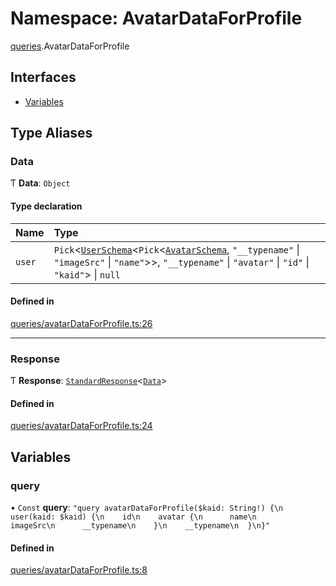 # Namespace: AvatarDataForProfile

[queries](queries.md).AvatarDataForProfile

## Interfaces

- [Variables](../interfaces/queries.AvatarDataForProfile.Variables.md)

## Type Aliases

### Data

Ƭ **Data**: `Object`

#### Type declaration

| Name | Type |
| :------ | :------ |
| `user` | `Pick`\<[`UserSchema`](../interfaces/UserSchema.md)\<`Pick`\<[`AvatarSchema`](../interfaces/AvatarSchema.md), ``"__typename"`` \| ``"imageSrc"`` \| ``"name"``\>\>, ``"__typename"`` \| ``"avatar"`` \| ``"id"`` \| ``"kaid"``\> \| ``null`` |

#### Defined in

[queries/avatarDataForProfile.ts:26](https://github.com/bhavjitChauhan/khan-api/blob/b7f7b44b/src/queries/avatarDataForProfile.ts#L26)

___

### Response

Ƭ **Response**: [`StandardResponse`](../README.md#standardresponse)\<[`Data`](queries.AvatarDataForProfile.md#data)\>

#### Defined in

[queries/avatarDataForProfile.ts:24](https://github.com/bhavjitChauhan/khan-api/blob/b7f7b44b/src/queries/avatarDataForProfile.ts#L24)

## Variables

### query

• `Const` **query**: ``"query avatarDataForProfile($kaid: String!) {\n  user(kaid: $kaid) {\n    id\n    avatar {\n      name\n      imageSrc\n      __typename\n    }\n    __typename\n  }\n}"``

#### Defined in

[queries/avatarDataForProfile.ts:8](https://github.com/bhavjitChauhan/khan-api/blob/b7f7b44b/src/queries/avatarDataForProfile.ts#L8)

